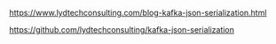 
https://www.lydtechconsulting.com/blog-kafka-json-serialization.html  

https://github.com/lydtechconsulting/kafka-json-serialization  